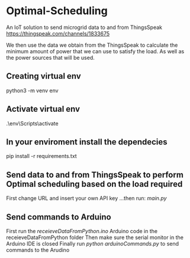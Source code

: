 # Optimal-Scheduling

An IoT solution to send microgrid data to and from ThingsSpeak
https://thingspeak.com/channels/1833675

We then use the data we obtain from the ThingsSpeak to calculate the minimum amount of power that we can use to satisfy the load. As well as the power sources that will be used.   

## Creating virtual env
python3 -m venv env

## Activate virtual env
.\env\Scripts\activate

## In your enviroment install the dependecies 
pip install -r requirements.txt

## Send data to and from ThingsSpeak to perform Optimal scheduling based on the load required 
First change URL and insert your own API key
...then run: *main.py* 

## Send commands to Arduino
First run the *receieveDataFromPython.ino* Arduino code in the receieveDataFromPython folder
Then make sure the serial monitor in the Arduino IDE is closed
Finally run *python arduinoCommands.py* to send commands to the Arudino

